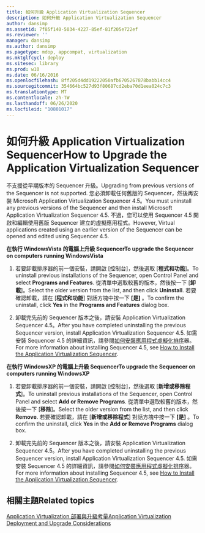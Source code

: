 ```yaml
---
title: 如何升級 Application Virtualization Sequencer
description: 如何升級 Application Virtualization Sequencer
author: dansimp
ms.assetid: 7f85f140-5034-4227-85ef-81f205e722ef
ms.reviewer: ''
manager: dansimp
ms.author: dansimp
ms.pagetype: mdop, appcompat, virtualization
ms.mktglfcycl: deploy
ms.sitesec: library
ms.prod: w10
ms.date: 06/16/2016
ms.openlocfilehash: 8ff205d4dd19222050afb6705267878babb14cc4
ms.sourcegitcommit: 354664bc527d93f80687cd2eba70d1eea024c7c3
ms.translationtype: MT
ms.contentlocale: zh-TW
ms.lasthandoff: 06/26/2020
ms.locfileid: "10801017"
---
```

# <span data-ttu-id="55dbb-103">如何升級 Application Virtualization Sequencer</span><span class="sxs-lookup"><span data-stu-id="55dbb-103">How to Upgrade the Application Virtualization Sequencer</span></span>


<span data-ttu-id="55dbb-104">不支援從早期版本的 Sequencer 升級。</span><span class="sxs-lookup"><span data-stu-id="55dbb-104">Upgrading from previous versions of the Sequencer is not supported.</span></span> <span data-ttu-id="55dbb-105">您必須卸載任何舊版的 Sequencer，然後再安裝 Microsoft Application Virtualization Sequencer 4.5。</span><span class="sxs-lookup"><span data-stu-id="55dbb-105">You must uninstall any previous versions of the Sequencer and then install Microsoft Application Virtualization Sequencer 4.5.</span></span> <span data-ttu-id="55dbb-106">不過，您可以使用 Sequencer 4.5 開啟和編輯使用舊版 Sequencer 建立的虛擬應用程式。</span><span class="sxs-lookup"><span data-stu-id="55dbb-106">However, Virtual applications created using an earlier version of the Sequencer can be opened and edited using Sequencer 4.5.</span></span>

**<span data-ttu-id="55dbb-107">在執行 WindowsVista 的電腦上升級 Sequencer</span><span class="sxs-lookup"><span data-stu-id="55dbb-107">To upgrade the Sequencer on computers running WindowsVista</span></span>**

1.  <span data-ttu-id="55dbb-108">若要卸載排序器的前一個安裝，請開啟 [控制台]，然後選取 [**程式和功能**]。</span><span class="sxs-lookup"><span data-stu-id="55dbb-108">To uninstall previous installations of the Sequencer, open Control Panel and select **Programs and Features**.</span></span> <span data-ttu-id="55dbb-109">從清單中選取較舊的版本，然後按一下 [**卸載**]。</span><span class="sxs-lookup"><span data-stu-id="55dbb-109">Select the older version from the list, and then click **Uninstall**.</span></span> <span data-ttu-id="55dbb-110">若要確認卸載，請在 [**程式和功能**] 對話方塊中按一下 **[是]** 。</span><span class="sxs-lookup"><span data-stu-id="55dbb-110">To confirm the uninstall, click **Yes** in the **Programs and Features** dialog box.</span></span>

2.  <span data-ttu-id="55dbb-111">卸載完先前的 Sequencer 版本之後，請安裝 Application Virtualization Sequencer 4.5。</span><span class="sxs-lookup"><span data-stu-id="55dbb-111">After you have completed uninstalling the previous Sequencer version, install Application Virtualization Sequencer 4.5.</span></span> <span data-ttu-id="55dbb-112">如需安裝 Sequencer 4.5 的詳細資訊，請參閱[如何安裝應用程式虛擬化排序](how-to-install-the-application-virtualization-sequencer.md)器。</span><span class="sxs-lookup"><span data-stu-id="55dbb-112">For more information about installing Sequencer 4.5, see [How to Install the Application Virtualization Sequencer](how-to-install-the-application-virtualization-sequencer.md).</span></span>

**<span data-ttu-id="55dbb-113">在執行 WindowsXP 的電腦上升級 Sequencer</span><span class="sxs-lookup"><span data-stu-id="55dbb-113">To upgrade the Sequencer on computers running WindowsXP</span></span>**

1.  <span data-ttu-id="55dbb-114">若要卸載排序器的前一個安裝，請開啟 [控制台]，然後選取 [**新增或移除程式**]。</span><span class="sxs-lookup"><span data-stu-id="55dbb-114">To uninstall previous installations of the Sequencer, open Control Panel and select **Add or Remove Programs**.</span></span> <span data-ttu-id="55dbb-115">從清單中選取較舊的版本，然後按一下 [**移除**]。</span><span class="sxs-lookup"><span data-stu-id="55dbb-115">Select the older version from the list, and then click **Remove**.</span></span> <span data-ttu-id="55dbb-116">若要確認卸載，請在 [**新增或移除程式**] 對話方塊中按一下 **[是]** 。</span><span class="sxs-lookup"><span data-stu-id="55dbb-116">To confirm the uninstall, click **Yes** in the **Add or Remove Programs** dialog box.</span></span>

2.  <span data-ttu-id="55dbb-117">卸載完先前的 Sequencer 版本之後，請安裝 Application Virtualization Sequencer 4.5。</span><span class="sxs-lookup"><span data-stu-id="55dbb-117">After you have completed uninstalling the previous Sequencer version, install Application Virtualization Sequencer 4.5.</span></span> <span data-ttu-id="55dbb-118">如需安裝 Sequencer 4.5 的詳細資訊，請參閱[如何安裝應用程式虛擬化排序](how-to-install-the-application-virtualization-sequencer.md)器。</span><span class="sxs-lookup"><span data-stu-id="55dbb-118">For more information about installing Sequencer 4.5, see [How to Install the Application Virtualization Sequencer](how-to-install-the-application-virtualization-sequencer.md).</span></span>

## <span data-ttu-id="55dbb-119">相關主題</span><span class="sxs-lookup"><span data-stu-id="55dbb-119">Related topics</span></span>


[<span data-ttu-id="55dbb-120">Application Virtualization 部署與升級考量</span><span class="sxs-lookup"><span data-stu-id="55dbb-120">Application Virtualization Deployment and Upgrade Considerations</span></span>](application-virtualization-deployment-and-upgrade-considerations.md)

 

 





